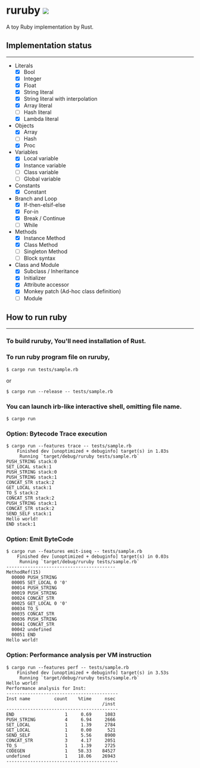 # ruruby ![](https://github.com/sisshiki1969/ruruby/workflows/Rust/badge.svg)
A toy Ruby implementation by Rust.

## Implementation status
----
- Literals
    - [x] Bool
    - [x] Integer
    - [x] Float
    - [x] String literal
    - [x] String literal with interpolation
    - [x] Array literal
    - [ ] Hash literal
    - [x] Lambda literal
- Objects
    - [x] Array
    - [ ] Hash
    - [x] Proc
- Variables
    - [x] Local variable
    - [x] Instance variable
    - [ ] Class variable
    - [ ] Global variable
- Constants
    - [x] Constant
- Branch and Loop
    - [x] If-then-elsif-else
    - [x] For-in
    - [x] Break / Continue
    - [ ] While
- Methods
    - [x] Instance Method
    - [x] Class Method
    - [ ] Singleton Method
    - [ ] Block syntax
- Class and Module
    - [x] Subclass / Inheritance
    - [x] Initializer
    - [x] Attribute accessor
    - [x] Monkey patch (Ad-hoc class definition)
    - [ ] Module

## How to run ruby
----
### To build ruruby, You'll need installation of Rust.

### To run ruby program file on ruruby,
```
$ cargo run tests/sample.rb
```
or
```
$ cargo run --release -- tests/sample.rb
```
### You can launch irb-like interactive shell, omitting file name.
```
$ cargo run
```

### Option: Bytecode Trace execution
```
$ cargo run --features trace -- tests/sample.rb
    Finished dev [unoptimized + debuginfo] target(s) in 1.83s
     Running `target/debug/ruruby tests/sample.rb`
PUSH_STRING stack:0
SET_LOCAL stack:1
PUSH_STRING stack:0
PUSH_STRING stack:1
CONCAT_STR stack:2
GET_LOCAL stack:1
TO_S stack:2
CONCAT_STR stack:2
PUSH_STRING stack:1
CONCAT_STR stack:2
SEND_SELF stack:1
Hello world!
END stack:1
```

### Option: Emit ByteCode
```
$ cargo run --features emit-iseq -- tests/sample.rb
    Finished dev [unoptimized + debuginfo] target(s) in 0.03s
     Running `target/debug/ruruby tests/sample.rb`
-----------------------------------------
MethodRef(15)
  00000 PUSH_STRING 
  00005 SET_LOCAL 0 '0'
  00014 PUSH_STRING 
  00019 PUSH_STRING 
  00024 CONCAT_STR
  00025 GET_LOCAL 0 '0'
  00034 TO_S
  00035 CONCAT_STR
  00036 PUSH_STRING 
  00041 CONCAT_STR
  00042 undefined
  00051 END
Hello world!
```

### Option: Performance analysis per VM instruction
```
$ cargo run --features perf -- tests/sample.rb
    Finished dev [unoptimized + debuginfo] target(s) in 3.53s
     Running `target/debug/ruruby tests/sample.rb`
Hello world!
Performance analysis for Inst:
------------------------------------------
Inst name         count    %time     nsec
                                    /inst
------------------------------------------
END                   1     0.69     1083
PUSH_STRING           4     6.94     2666
SET_LOCAL             1     1.39     2784
GET_LOCAL             1     0.00      521
SEND_SELF             1     5.56     8900
CONCAT_STR            3     4.17     2051
TO_S                  1     1.39     2725
CODEGEN               1    58.33    84527
undefined             1    18.06    26943
------------------------------------------
```